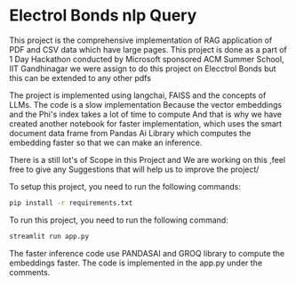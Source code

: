 # Electrol Bonds nlp Query
 This project is the comprehensive implementation of RAG application of PDF and CSV data which have large pages.
 This project is done as a part of 1 Day Hackathon conducted by Microsoft sponsored ACM Summer School, IIT Gandhinagar we were assign to do this project on Elecctrol Bonds but this can be extended to any other pdfs


The project is implemented using langchai, FAISS and the concepts of LLMs. The code is a slow implementation Because the vector embeddings and the Phi's index takes a lot of time to compute And that is why we have created another notebook for faster implementation, which uses the smart document data frame from Pandas Ai Library which computes the embedding faster so that we can make an inference.

There is a still lot's of Scope in this Project and We are working on this ,feel free to give any Suggestions that will help us to improve the project/


To setup this project, you need to run the following commands:

```bash
pip install -r requirements.txt
```

To run this project, you need to run the following command:

```bash
streamlit run app.py
```
The faster inference code use PANDASAI and GROQ library to compute the embeddings faster. The code is implemented in the app.py under the comments.
